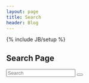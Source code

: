 ```yaml
---
layout: page
title: Search
header: Blog
---
```

{% include JB/setup %}

<h2>Search Page</h2>

<div class="col-xs-6">
	<form class="form-search" role="search" action="search.html">
		<div class="input-group add-on">
				<input class="form-control" placeholder="Search" name="q" id="tipue_search_input" type="text" pattern=".{3,}" title="At least 3 characters" required>
					<span class="input-group-btn">
						<button class="btn btn-success" type="button">
							<span class="glyphicon glyphicon-search"></span>
						</button>
					</span>
			<div style="clear: both;"></div>
		</div>
	</form>
</div>
<br>
<div id="tipue_search_content"></div>
